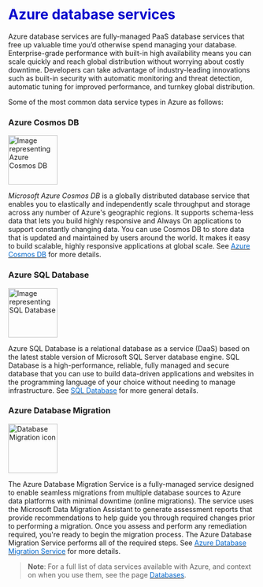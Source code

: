 <h1><strong><span style="color: #0000CD;">Azure database services</span></strong></h1>


Azure database services are fully-managed PaaS database services that free up valuable time you’d otherwise spend managing your database. Enterprise-grade performance with built-in high availability means you can scale quickly and reach global distribution without worrying about costly downtime. Developers can take advantage of industry-leading innovations such as built-in security with automatic monitoring and threat detection, automatic tuning for improved performance, and turnkey global distribution. 

Some of the most common data service types in Azure as follows:


### **Azure Cosmos DB**

<p style="text-align:left;"><img src="../Linked_Image_Files/cosmosdb.png" width="100" height="100" alt="Image representing Azure Cosmos DB"></p>

*Microsoft Azure Cosmos DB* is a globally distributed database service that enables you to elastically and independently scale throughput and storage across any number of Azure's geographic regions. It supports schema-less data that lets you build highly responsive and Always On applications to support constantly changing data. You can use Cosmos DB to store data that is updated and maintained by users around the world. It makes it easy to build scalable, highly responsive applications at global scale. See <a href="https://azure.microsoft.com/en-us/services/cosmos-db/" target="_blank"><span style="color: #0066cc;" color="#0066cc">Azure Cosmos DB</span></a> for more details.



### **Azure SQL Database**

<p style="text-align:left;"><img src="../Linked_Image_Files/sqldatabase.png"  width="100" height="100" alt="Image representing SQL Database"></p>

Azure SQL Database is a relational database as a service (DaaS) based on the latest stable version of Microsoft SQL Server database engine. SQL Database is a high-performance, reliable, fully managed and secure database that you can use to build data-driven applications and websites in the programming language of your choice without needing to manage infrastructure. See  <a href="https://azure.microsoft.com/en-us/services/sql-database/" target="_blank"><span style="color: #0066cc;" color="#0066cc">SQL Database</span></a> for more general details.



### **Azure Database Migration**

<p style="text-align:left;"><img src="../Linked_Image_Files/databasemigrationservice.png"  width="100" height="100" alt="Database Migration icon"></p>

The Azure Database Migration Service is a fully-managed service designed to enable seamless migrations from multiple database sources to Azure data platforms with minimal downtime (online migrations). The service uses the Microsoft Data Migration Assistant to generate assessment reports that provide recommendations to help guide you through required changes prior to performing a migration. Once you assess and perform any remediation required, you're ready to begin the migration process. The Azure Database Migration Service performs all of the required steps. See <a href="https://azure.microsoft.com/en-us/services/database-migration/" target="_blank"><span style="color: #0066cc;" color="#0066cc">Azure Database Migration Service</span></a> for more details.




> **Note**: For a full list of data services available with Azure, and context on when you use them, see the page <a href="https://azure.microsoft.com/en-us/product-categories/databases/" target="_blank"><span style="color: #0066cc;" color="#0066cc"> Databases</span></a>.
